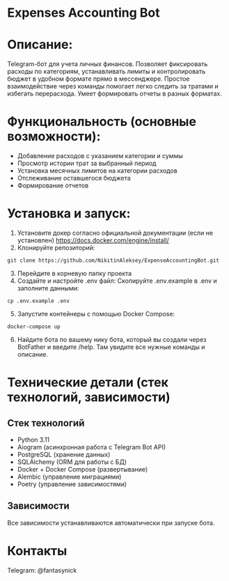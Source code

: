 # Expenses Accounting Bot


# Описание:
Telegram-бот для учета личных финансов. Позволяет фиксировать расходы по категориям, 
устанавливать лимиты и контролировать бюджет в удобном формате прямо в мессенджере. 
Простое взаимодействие через команды помогает легко следить за тратами и избегать 
перерасхода. Умеет формировать отчеты в разных форматах.

# Функциональность (основные возможности):

- Добавление расходов с указанием категории и суммы
- Просмотр истории трат за выбранный период
- Установка месячных лимитов на категории расходов
- Отслеживание оставшегося бюджета
- Формирование отчетов

# Установка и запуск:

1. Установите докер согласно официальной документации (если не установлен) https://docs.docker.com/engine/install/
2. Клонируйте репозиторий:
```
git clone https://github.com/NikitinAleksey/ExpenseAccountingBot.git
```

3. Перейдите в корневую папку проекта
4. Создайте и настройте .env файл: Скопируйте .env.example в .env и заполните данными:
```
cp .env.example .env
```

5. Запустите контейнеры с помощью Docker Compose:
```
docker-compose up
```

6. Найдите бота по вашему нику бота, который вы создали через BotFather и введите /help. 
Там увидите все нужные команды и описание.



# Технические детали (стек технологий, зависимости)

## Стек технологий

- Python 3.11
- Aiogram (асинхронная работа с Telegram Bot API)
- PostgreSQL (хранение данных)
- SQLAlchemy (ORM для работы с БД)
- Docker + Docker Compose (развертывание)
- Alembic (управление миграциями)
- Poetry (управление зависимостями)

## Зависимости

Все зависимости устанавливаются автоматически при запуске бота.

# Контакты

Telegram: @fantasynick
